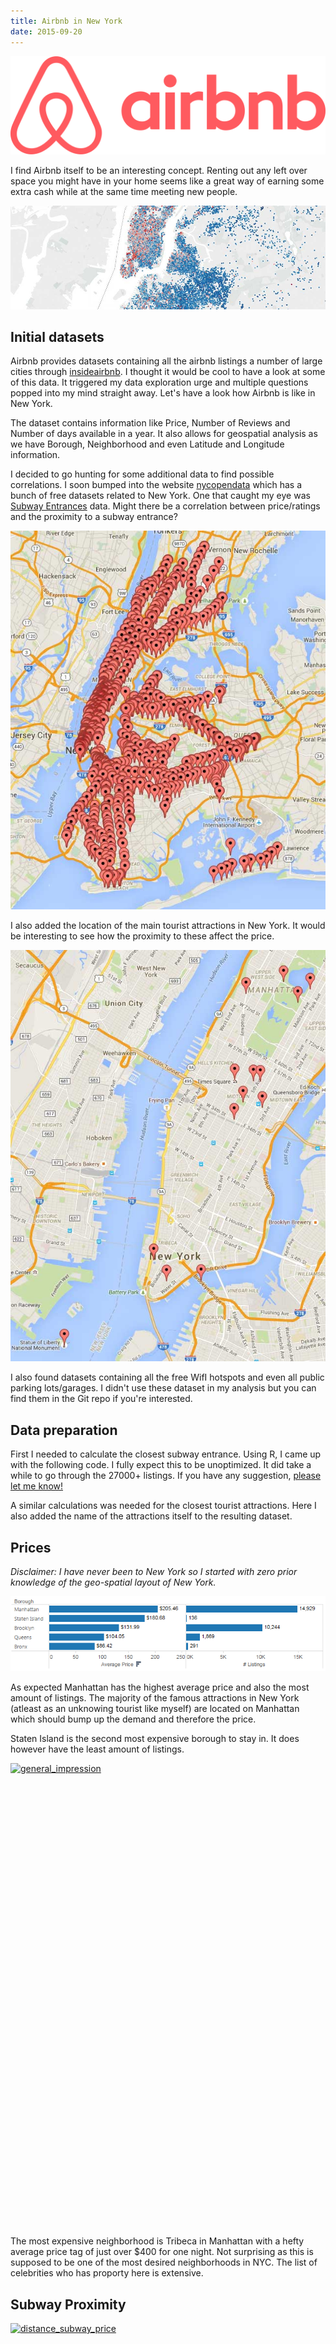 ```yaml
---
title: Airbnb in New York
date: 2015-09-20
---
```



![airbnb_trans.png](/img/writings/airbnb_trans.png)
 
I find Airbnb itself to be an interesting concept. Renting out any left over space you might have in your home seems like a great way of earning some extra cash while at the same time meeting new people.
 
![cover.PNG](/img/writings/cover.jpg)
 
## Initial datasets
 
Airbnb provides datasets containing all the airbnb listings a number of large cities through [insideairbnb](http://insideairbnb.com/). I thought it would be cool to have a look at some of this data. It triggered my data exploration urge and multiple questions popped into my mind straight away. Let's have a look how Airbnb is like in New York.
 
The dataset contains information like Price, Number of Reviews and Number of days available in a year. It also allows for geospatial analysis as we have Borough, Neighborhood and even Latitude and Longitude information. 
 
I decided to go hunting for some additional data to find possible correlations. I soon bumped into the website [nycopendata](https://nycopendata.socrata.com) which has a bunch of free datasets related to New York. One that caught my eye was [Subway Entrances](https://nycopendata.socrata.com/Transportation/Subway-Entrances/drex-xx56) data. Might there be a correlation between price/ratings and the proximity to a subway entrance?
 
![newyork_subway_entrances.PNG](/img/writings/newyork_subway_entrances.jpg)
 
I also added the location of the main tourist attractions in New York. It would be interesting to see how the proximity to these affect the price.
 
![tourist_attraction_locations2.PNG](/img/writings/tourist_attraction_locations2.jpg)

I also found datasets containing all the free WifI hotspots and even all public parking lots/garages. I didn't use these dataset in my analysis but you can find them in the Git repo if you're interested. 
 
## Data preparation
 
First I needed to calculate the closest subway entrance. Using R, I came up with the following code. I fully expect this to be unoptimized. It did take a while to go through the 27000+ listings. If you have any suggestion, [please let me know!](http://svenhofstede.github.io/contact/)
 
<script src="https://gist.github.com/svenhofstede/06b18c62b34d1d85eab8.js"></script>

A similar calculations was needed for the closest tourist attractions. Here I also added the name of the attractions itself to the resulting dataset.

## Prices

*Disclaimer: I have never been to New York so I started with zero prior knowledge of the geo-spatial layout of New York.*

![price_count_per_borough.PNG](/img/writings/price_count_per_borough.PNG)

As expected Manhattan has the highest average price and also the most amount of listings. The majority of the famous attractions in New York (atleast as an unknowing tourist like myself) are located on Manhattan which should bump up the demand and therefore the price. 

Staten Island is the second most expensive borough to stay in. It does however have the least amount of listings. 

<script type='text/javascript' src='https://public.tableau.com/javascripts/api/viz_v1.js'></script><div class='tableauPlaceholder' style='width: 750px; height: 742px;'><noscript><a href='#'><img alt='general_impression ' src='https:&#47;&#47;public.tableau.com&#47;static&#47;images&#47;ai&#47;airbnb_analysis&#47;general_impression&#47;1_rss.png' style='border: none' /></a></noscript><object class='tableauViz' width='750' height='742' style='display:none;'><param name='host_url' value='https%3A%2F%2Fpublic.tableau.com%2F' /> <param name='site_root' value='' /><param name='name' value='airbnb_analysis&#47;general_impression' /><param name='tabs' value='no' /><param name='toolbar' value='yes' /><param name='static_image' value='https:&#47;&#47;public.tableau.com&#47;static&#47;images&#47;ai&#47;airbnb_analysis&#47;general_impression&#47;1.png' /> <param name='animate_transition' value='yes' /><param name='display_static_image' value='yes' /><param name='display_spinner' value='yes' /><param name='display_overlay' value='yes' /><param name='display_count' value='yes' /><param name='showVizHome' value='no' /><param name='showTabs' value='y' /><param name='bootstrapWhenNotified' value='true' /></object></div>

The most expensive neighborhood is Tribeca in Manhattan with a hefty average price tag of just over $400 for one night. Not surprising as this is supposed to be one of the most desired neighborhoods in NYC. The list of celebrities who has proporty here is extensive.

## Subway Proximity

<script type='text/javascript' src='https://public.tableau.com/javascripts/api/viz_v1.js'></script><div class='tableauPlaceholder' style='width: 750px; height: 742px;'><noscript><a href='#'><img alt='distance_subway_price ' src='https:&#47;&#47;public.tableau.com&#47;static&#47;images&#47;pr&#47;proximity_subway&#47;distance_subway_price&#47;1_rss.png' style='border: none' /></a></noscript><object class='tableauViz' width='750' height='742' style='display:none;'><param name='host_url' value='https%3A%2F%2Fpublic.tableau.com%2F' /> <param name='site_root' value='' /><param name='name' value='proximity_subway&#47;distance_subway_price' /><param name='tabs' value='no' /><param name='toolbar' value='yes' /><param name='static_image' value='https:&#47;&#47;public.tableau.com&#47;static&#47;images&#47;pr&#47;proximity_subway&#47;distance_subway_price&#47;1.png' /> <param name='animate_transition' value='yes' /><param name='display_static_image' value='yes' /><param name='display_spinner' value='yes' /><param name='display_overlay' value='yes' /><param name='display_count' value='yes' /><param name='showVizHome' value='no' /><param name='showTabs' value='y' /><param name='bootstrapWhenNotified' value='true' /></object></div>

The majority of the listings are very close to a subway entrance ( < 400m ) indicated by the blue line. The price of the listings are lower the further away from a subway entrance they are. This can be explained quite easily though. The attractive (more pricey) areas are generally packed with subway entrances. In Manhattan for example you will never be far from the subway whereas outside of Manhattan distances of 400m+ are more common.

<script type='text/javascript' src='https://public.tableau.com/javascripts/api/viz_v1.js'></script><div class='tableauPlaceholder' style='width: 750px; height: 742px;'><noscript><a href='#'><img alt='subway_entrances ' src='https:&#47;&#47;public.tableau.com&#47;static&#47;images&#47;56&#47;56XW8H7CB&#47;1_rss.png' style='border: none' /></a></noscript><object class='tableauViz' width='750' height='742' style='display:none;'><param name='host_url' value='https%3A%2F%2Fpublic.tableau.com%2F' /> <param name='path' value='shared&#47;56XW8H7CB' /> <param name='toolbar' value='yes' /><param name='static_image' value='https:&#47;&#47;public.tableau.com&#47;static&#47;images&#47;56&#47;56XW8H7CB&#47;1.png' /> <param name='animate_transition' value='yes' /><param name='display_static_image' value='yes' /><param name='display_spinner' value='yes' /><param name='display_overlay' value='yes' /><param name='display_count' value='yes' /><param name='showVizHome' value='no' /><param name='showTabs' value='y' /><param name='bootstrapWhenNotified' value='true' /></object></div>

## Free WiFi

<script type='text/javascript' src='https://public.tableau.com/javascripts/api/viz_v1.js'></script><div class='tableauPlaceholder' style='width: 750px; height: 742px;'><noscript><a href='#'><img alt='WIFI Location ' src='https:&#47;&#47;public.tableau.com&#47;static&#47;images&#47;wi&#47;wifi_location&#47;WIFILocation&#47;1_rss.png' style='border: none' /></a></noscript><object class='tableauViz' width='750' height='742' style='display:none;'><param name='host_url' value='https%3A%2F%2Fpublic.tableau.com%2F' /> <param name='path' value='views&#47;wifi_location&#47;WIFILocation' /> <param name='toolbar' value='yes' /><param name='static_image' value='https:&#47;&#47;public.tableau.com&#47;static&#47;images&#47;wi&#47;wifi_location&#47;WIFILocation&#47;1.png' /> <param name='animate_transition' value='yes' /><param name='display_static_image' value='yes' /><param name='display_spinner' value='yes' /><param name='display_overlay' value='yes' /><param name='display_count' value='yes' /><param name='showVizHome' value='no' /><param name='showTabs' value='y' /><param name='bootstrapWhenNotified' value='true' /></object></div>

Not related to Airbnb but still interesting. NYC seems to provide free WiFi in most parks.
